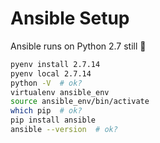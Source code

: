 Ansible Setup
=============

Ansible runs on Python 2.7 still 🙁

```bash
pyenv install 2.7.14
pyenv local 2.7.14
python -V  # ok?
virtualenv ansible_env
source ansible_env/bin/activate
which pip  # ok?
pip install ansible
ansible --version  # ok?
```
